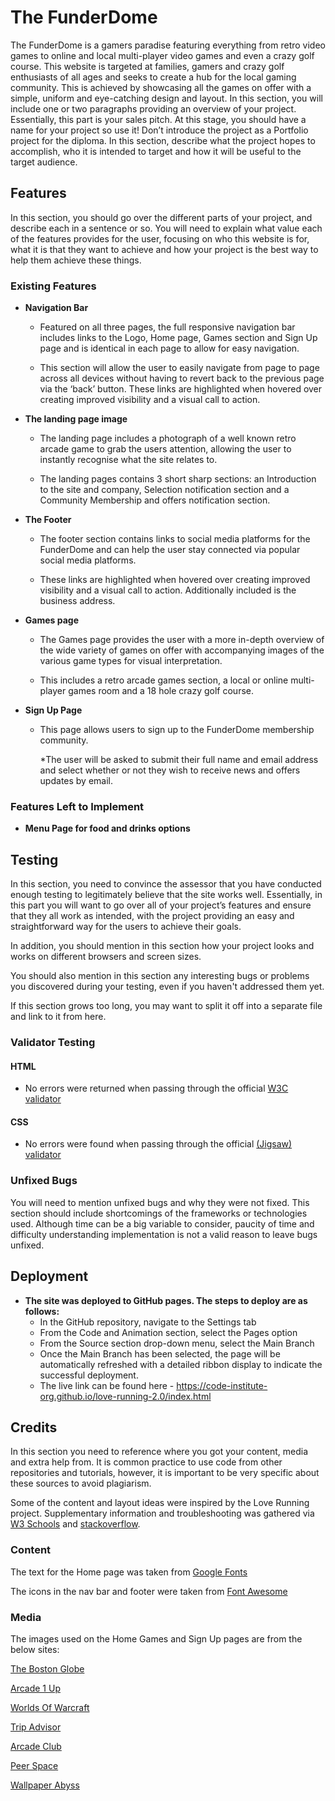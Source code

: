 # The FunderDome

The FunderDome is a gamers paradise featuring everything from retro video games to online and local  multi-player video games and even a crazy golf course. This website is targeted at families, gamers and crazy golf enthusiasts of all ages and seeks to create a hub for the local gaming community. This is achieved by showcasing all the games on offer with a simple, uniform and eye-catching design and layout. In this section, you will include one or two paragraphs providing an overview of your project. Essentially, this part is your sales pitch. At this stage, you should have a name for your project so use it! Don’t introduce the project as a Portfolio project for the diploma. In this section, describe what the project hopes to accomplish, who it is intended to target and how it will be useful to the target audience.

## Features
In this section, you should go over the different parts of your project, and describe each in a sentence or so. You will need to explain what value each of the features provides for the user, focusing on who this website is for, what it is that they want to achieve and how your project is the best way to help them achieve these things.

### Existing Features
 *  **Navigation Bar**

    * Featured on all three pages, the full responsive navigation bar includes links to the Logo, Home page, Games section and Sign Up page and is identical in each page to allow for easy navigation.

    * This section will allow the user to easily navigate from page to page across all devices without having to revert back to the previous page via the ‘back’ button. These links are highlighted when hovered over creating improved visibility and a visual call to action.

*   **The landing page image**

    * The landing page includes a photograph of a well known retro arcade game to grab the users attention, allowing the user to instantly recognise what the site relates to. 
    
    * The landing pages contains 3 short sharp sections: an Introduction to the site and company, Selection notification section and a Community Membership and offers notification section.

*   **The Footer**

    * The footer section contains links to social media platforms for the FunderDome and can help the user stay connected via popular social media platforms. 
    
    * These links are highlighted when hovered over creating improved visibility and a visual call to action. Additionally included is the business address.

*   **Games page**

    * The Games page provides the user with a more in-depth overview of the wide variety of games on offer with accompanying images of the various game types for visual interpretation. 
    
    * This includes a retro arcade games section, a local or online multi-player games room and a 18 hole crazy golf course.


*   **Sign Up Page**

    * This page allows users to sign up to the FunderDome membership community. 
    
        *The user will be asked to submit their full name and email address and select whether or not they wish to receive news and offers updates by email.

### Features Left to Implement

*   **Menu Page for food and drinks options**

## Testing

In this section, you need to convince the assessor that you have conducted enough testing to legitimately believe that the site works well. Essentially, in this part you will want to go over all of your project’s features and ensure that they all work as intended, with the project providing an easy and straightforward way for the users to achieve their goals.

In addition, you should mention in this section how your project looks and works on different browsers and screen sizes.

You should also mention in this section any interesting bugs or problems you discovered during your testing, even if you haven't addressed them yet.

If this section grows too long, you may want to split it off into a separate file and link to it from here.


### Validator Testing

#### **HTML**
    
* No errors were returned when passing through the official [W3C validator](https://validator.w3.org/nu/#textarea)

#### **CSS**

* No errors were found when passing through the official [(Jigsaw) validator](https://jigsaw.w3.org/css-validator/validator)

### Unfixed Bugs
You will need to mention unfixed bugs and why they were not fixed. This section should include shortcomings of the frameworks or technologies used. Although time can be a big variable to consider, paucity of time and difficulty understanding implementation is not a valid reason to leave bugs unfixed.

## Deployment

*  **The site was deployed to GitHub pages. The steps to deploy are as follows:**
    * In the GitHub repository, navigate to the Settings tab
    * From the Code and Animation section, select the Pages option
    * From the Source section drop-down menu, select the Main Branch
    * Once the Main Branch has been selected, the page will be automatically refreshed with a detailed ribbon display to indicate the successful deployment.
    * The live link can be found here - https://code-institute-org.github.io/love-running-2.0/index.html

## Credits
In this section you need to reference where you got your content, media and extra help from. It is common practice to use code from other repositories and tutorials, however, it is important to be very specific about these sources to avoid plagiarism.

Some of the content and layout ideas were inspired by the Love Running project. Supplementary information and troubleshooting was gathered via [W3 Schools](https://www.w3schools.com/) and [stackoverflow](https://stackoverflow.com/).

### Content
The text for the Home page was taken from [Google Fonts](https://fonts.google.com/)

The icons in the nav bar and footer were taken from [Font Awesome](https://fontawesome.com/)

### Media
The images used on the Home Games and Sign Up pages are from the below sites:

[The Boston Globe](https://www.bostonglobe.com/2021/05/30/lifestyle/luxury-indoor-mini-golf-is-coming-seaport/)

[Arcade 1 Up](https://arcade1up.com/)

[Worlds Of Warcraft](https://worldsofwordcraft.wordpress.com/2014/09/05/king-of-kong-arcade-gaming-culture-vs-modern-gaming-culture/)

[Trip Advisor](https://www.tripadvisor.co.uk/Attraction_Review-g503982-d21143764-Reviews-The_Arcade_Warehouse-Scunthorpe_Lincolnshire_England.html)

[Arcade Club](https://www.arcadeclub.co.uk/games/buggy-boy/)

[Peer Space](https://www.peerspace.com/pages/listings/5bf8acaec66f39001d21c14a)

[Wallpaper Abyss](https://wall.alphacoders.com/by_sub_category.php?id=170006&name=Pac-Man+Fondos+de+pantalla&lang=Spanish)
